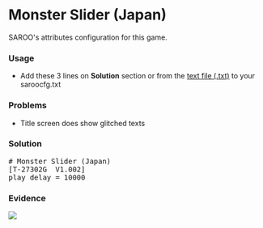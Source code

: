 # Monster Slider (Japan)

SAROO's attributes configuration for this game.

### Usage

- Add these 3 lines on **Solution** section or from the [text file (.txt)](./config.txt) to your saroocfg.txt

### Problems

- Title screen does show glitched texts

### Solution

<pre># Monster Slider (Japan)
[T-27302G  V1.002]
play_delay = 10000</pre>

### Evidence

[![](https://img.youtube.com/vi/oql2upiWRq8/0.jpg)](https://youtu.be/oql2upiWRq8)
